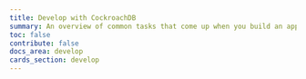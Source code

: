```yaml
---
title: Develop with CockroachDB
summary: An overview of common tasks that come up when you build an application using CockroachDB
toc: false
contribute: false
docs_area: develop
cards_section: develop
---
```

